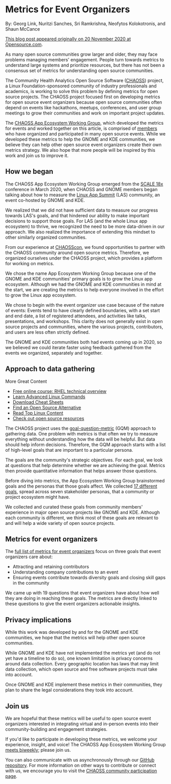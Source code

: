 # Metrics for Event Organizers

By: Georg Link, Nuritzi Sanches, Sri Ramkrishna, Neofytos Kolokotronis, and Shaun McCance

[This blog post appeared originally on 20 November 2020 at Opensource.com](https://opensource.com/article/20/11/chaoss-open-source-events).

As many open source communities grow larger and older, they may face problems managing members' engagement. People turn towards metrics to understand large systems and prioritize resources, but there has not been a consensus set of metrics for understanding open source communities.

The Community Health Analytics Open Source Software ([CHAOSS](https://chaoss.community/)) project, a Linux Foundation-sponsored community of industry professionals and academics, is working to solve this problem by defining metrics for open source projects. The CHAOSS project focused first on developing metrics for open source event organizers because open source communities often depend on events like hackathons, meetups, conferences, and user group meetings to grow their communities and work on important project updates.

The [CHAOSS App Ecosystem Working Group](https://github.com/chaoss/wg-app-ecosystem), which developed the metrics for events and worked together on this article, is comprised of [members](https://github.com/chaoss/wg-app-ecosystem#contributors) who have organized and participated in many open source events. While we developed these metrics to help the GNOME and KDE communities, we believe they can help other open source event organizers create their own metrics strategy. We also hope that more people will be inspired by this work and join us to improve it.


## How we began

The CHAOSS App Ecosystem Working Group emerged from the [SCALE 18x](https://www.socallinuxexpo.org/scale/18x) conference in March 2020, when CHAOSS and GNOME members began talking about how to measure the [Linux App Summit](https://linuxappsummit.org/) (LAS) community, an event co-hosted by GNOME and KDE. 

We realized that we did not have sufficient data to measure our progress towards LAS's goals, and that hindered our ability to make important decisions to support those goals. For LAS (and the whole Linux app ecosystem) to thrive, we recognized the need to be more data-driven in our approach. We also realized the importance of extending this mindset to other similarly organized communities.

From our experience at [CHAOSScon](https://chaoss.community/chaosscon-2020-eu/), we found opportunities to partner with the CHAOSS community around open source metrics. Therefore, we organized ourselves under the CHAOSS project, which provides a platform for working on metrics.

We chose the name App Ecosystem Working Group because one of the GNOME and KDE communities' primary goals is to grow the Linux app ecosystem. Although we had the GNOME and KDE communities in mind at the start, we are creating the metrics to help everyone involved in the effort to grow the Linux app ecosystem.

We chose to begin with the event organizer use case because of the nature of events: Events tend to have clearly defined boundaries, with a set start and end date, a list of registered attendees, and activities like talks, presentations, and workshops. This clarity does not generally exist in open source projects and communities, where the various projects, contributors, and users are less often strictly defined.

The GNOME and KDE communities both had events coming up in 2020, so we believed we could iterate faster using feedback gathered from the events we organized, separately and together.


## Approach to data gathering

More Great Content

-   [Free online course: RHEL technical overview](https://www.redhat.com/en/services/training/rh024-red-hat-linux-technical-overview?intcmp=7016000000127cYAAQ)
-   [Learn Advanced Linux Commands](https://developers.redhat.com/cheat-sheets/advanced-linux-commands/?intcmp=7016000000127cYAAQ)
-   [Download Cheat Sheets](https://opensource.com/downloads/cheat-sheets?intcmp=7016000000127cYAAQ)
-   [Find an Open Source Alternative](https://opensource.com/alternatives?intcmp=7016000000127cYAAQ)
-   [Read Top Linux Content](https://opensource.com/tags/linux?intcmp=7016000000127cYAAQ)
-   [Check out open source resources](https://opensource.com/resources?intcmp=7016000000127cYAAQ)

The CHAOSS project uses the [goal-question-metric](https://en.wikipedia.org/wiki/GQM) (GQM) approach to gathering data. One problem with metrics is that often we try to measure everything without understanding how the data will be helpful. But data should help inform decisions. Therefore, the GQM approach starts with a list of high-level goals that are important to a particular persona.

The goals are the community's strategic objectives. For each goal, we look at questions that help determine whether we are achieving the goal. Metrics then provide quantitative information that helps answer those questions.

Before diving into metrics, the App Ecosystem Working Group brainstormed goals and the personas that those goals affect. We collected [17 different goals](https://docs.google.com/document/d/1ghREXIO5C9PLiwXMtouOR4AjPLGz9pD34LIxO8N2-xo/edit), spread across seven stakeholder personas, that a community or project ecosystem might have.

We collected and curated these goals from community members' experience in major open source projects like GNOME and KDE. Although each community is different, we think most of these goals are relevant to and will help a wide variety of open source projects.


## Metrics for event organizers

The [full list of metrics for event organizers](https://github.com/chaoss/wg-app-ecosystem/blob/master/event-organizers.md) focus on three goals that event organizers care about:

-   Attracting and retaining contributors
-   Understanding company contributions to an event
-   Ensuring events contribute towards diversity goals and closing skill gaps in the community

We came up with 19 questions that event organizers have about how well they are doing in reaching these goals. The metrics are directly linked to these questions to give the event organizers actionable insights.


## Privacy implications

While this work was developed by and for the GNOME and KDE communities, we hope that the metrics will help other open source communities.

While GNOME and KDE have not implemented the metrics yet (and do not yet have a timeline to do so), one known limitation is privacy concerns around data collection. Every geographic location has laws that may limit data collection, which open source and free software projects must take into account.

Once GNOME and KDE implement these metrics in their communities, they plan to share the legal considerations they took into account.


## Join us

We are hopeful that these metrics will be useful to open source event organizers interested in integrating virtual and in-person events into their community-building and engagement strategies.

If you'd like to participate in developing these metrics, we welcome your experience, insight, and voice! The CHAOSS App Ecosystem Working Group [meets biweekly](https://github.com/chaoss/wg-app-ecosystem#workflow); please join us.

You can also communicate with us asynchronously through our [GitHub repository](https://github.com/chaoss/wg-app-ecosystem). For more information on other ways to contribute or connect with us, we encourage you to visit the [CHAOSS community participation page](https://chaoss.community/participate).
